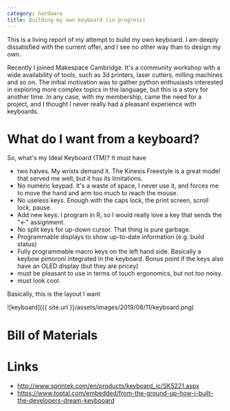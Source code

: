 ```yaml
---
category: hardware
title: Building my own keyboard (in progress)
---
```


This is a living report of my attempt to build my own keyboard. I am deeply dissatisfied
with the current offer, and I see no other way than to design my own.

Recently I joined Makespace Cambridge. It's a community workshop with a wide availability 
of tools, such as 3d printers, laser cutters, milling machines and so on. The initial motivation
was to gather python enthusiasts interested in exploring more complex topics in the language, but 
this is a story for another time. In any case, with my membership, came the need for a project, 
and I thought I never really had a pleasant experience with keyboards.

# What do I want from a keyboard?

So, what's my Ideal Keyboard (TM)? It must have

- two halves. My wrists demand it. The Kinesis Freestyle is a great model that served me well, but it has its limitations.
- No numeric keypad. It's a waste of space, I never use it, and forces me to move the hand and arm too much to reach the mouse.
- No useless keys. Enough with the caps lock, the print screen, scroll lock, pause.
- Add new keys: I program in R, so I would really love a key that sends the "<-" assignment.
- No split keys for up-down cursor. That thing is pure garbage.
- Programmable displays to show up-to-date information (e.g. build status)
- Fully programmable macro keys on the left hand side. Basically a keybow pimoroni integrated in the keyboard. 
  Bonus point if the keys also have an OLED display (but they are pricey)
- must be pleasant to use in terms of touch ergonomics, but not too noisy.
- must look cool.

Basically, this is the layout I want

![keyboard]({{ site.url }}/assets/images/2019/08/11/keyboard.png)


# Bill of Materials



# Links

- http://www.sprintek.com/en/products/keyboard_ic/SK5221.aspx
- https://www.toptal.com/embedded/from-the-ground-up-how-i-built-the-developers-dream-keybooard
